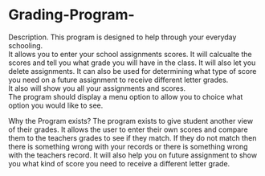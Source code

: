 # Grading-Program-

Description. 
This program is designed to help through your everyday schooling.  
It allows you to enter your school assignments scores. 
It will calcualte the scores and tell you what grade you will have in the class. 
It will also let you delete assignments.
It can also be used for determining what type of score you need on a future assignment to receive different letter grades.  
It also will show you all your assignments and scores.  
The program should display a menu option to allow you to choice what option you would like to see. 

Why the Program exists?
The program exists to give student another view of their grades.  It allows the user to enter their own scores and compare
them to the teachers grades to see if they match.  If they do not match then there is something wrong with your records or 
there is something wrong with the teachers record.  It will also help you on future assignment to show you what kind of score
you need to receive a different letter grade. 
